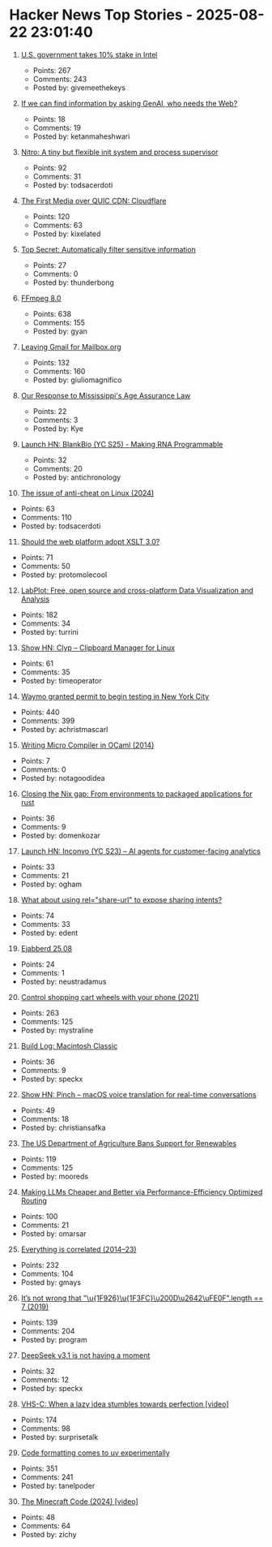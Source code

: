 # Hacker News Top Stories - 2025-08-22 23:01:40

1. [U.S. government takes 10% stake in Intel](https://www.cnbc.com/2025/08/22/intel-goverment-equity-stake.html)
   - Points: 267
   - Comments: 243
   - Posted by: givemeethekeys

2. [If we can find information by asking GenAI, who needs the Web?](https://cacm.acm.org/opinion/will-ai-destroy-the-world-wide-web/)
   - Points: 18
   - Comments: 19
   - Posted by: ketanmaheshwari

3. [Nitro: A tiny but flexible init system and process supervisor](https://git.vuxu.org/nitro/about/)
   - Points: 92
   - Comments: 31
   - Posted by: todsacerdoti

4. [The First Media over QUIC CDN: Cloudflare](https://moq.dev/blog/first-cdn/)
   - Points: 120
   - Comments: 63
   - Posted by: kixelated

5. [Top Secret: Automatically filter sensitive information](https://thoughtbot.com/blog/top-secret)
   - Points: 27
   - Comments: 0
   - Posted by: thunderbong

6. [FFmpeg 8.0](https://ffmpeg.org/index.html#pr8.0)
   - Points: 638
   - Comments: 155
   - Posted by: gyan

7. [Leaving Gmail for Mailbox.org](https://giuliomagnifico.blog/post/2025-08-18-leaving-gmail/)
   - Points: 132
   - Comments: 160
   - Posted by: giuliomagnifico

8. [Our Response to Mississippi's Age Assurance Law](https://bsky.social/about/blog/08-22-2025-mississippi-hb1126)
   - Points: 22
   - Comments: 3
   - Posted by: Kye

9. [Launch HN: BlankBio (YC S25) - Making RNA Programmable](undefined)
   - Points: 32
   - Comments: 20
   - Posted by: antichronology

10. [The issue of anti-cheat on Linux (2024)](https://tulach.cc/the-issue-of-anti-cheat-on-linux/)
   - Points: 63
   - Comments: 110
   - Posted by: todsacerdoti

11. [Should the web platform adopt XSLT 3.0?](https://github.com/whatwg/html/issues/11578)
   - Points: 71
   - Comments: 50
   - Posted by: protomolecool

12. [LabPlot: Free, open source and cross-platform Data Visualization and Analysis](https://labplot.org/)
   - Points: 182
   - Comments: 34
   - Posted by: turrini

13. [Show HN: Clyp – Clipboard Manager for Linux](https://github.com/murat-cileli/clyp)
   - Points: 61
   - Comments: 35
   - Posted by: timeoperator

14. [Waymo granted permit to begin testing in New York City](https://www.cnbc.com/2025/08/22/waymo-permit-new-york-city-nyc-rides.html)
   - Points: 440
   - Comments: 399
   - Posted by: achristmascarl

15. [Writing Micro Compiler in OCaml (2014)](http://troydm.github.io/blog/2014/03/29/writing-micro-compiler-in-ocaml/)
   - Points: 7
   - Comments: 0
   - Posted by: notagoodidea

16. [Closing the Nix gap: From environments to packaged applications for rust](https://devenv.sh/blog/2025/08/22/closing-the-nix-gap-from-environments-to-packaged-applications-for-rust/)
   - Points: 36
   - Comments: 9
   - Posted by: domenkozar

17. [Launch HN: Inconvo (YC S23) – AI agents for customer-facing analytics](undefined)
   - Points: 33
   - Comments: 21
   - Posted by: ogham

18. [What about using rel="share-url" to expose sharing intents?](https://shkspr.mobi/blog/2025/08/what-about-using-relshare-url-to-expose-sharing-intents/)
   - Points: 74
   - Comments: 33
   - Posted by: edent

19. [Ejabberd 25.08](https://www.process-one.net/blog/ejabberd-25-08/)
   - Points: 24
   - Comments: 1
   - Posted by: neustradamus

20. [Control shopping cart wheels with your phone (2021)](https://www.begaydocrime.com/)
   - Points: 263
   - Comments: 125
   - Posted by: mystraline

21. [Build Log: Macintosh Classic](https://www.jeffgeerling.com/blog/2025/build-log-macintosh-classic)
   - Points: 36
   - Comments: 9
   - Posted by: speckx

22. [Show HN: Pinch – macOS voice translation for real-time conversations](https://www.startpinch.com/)
   - Points: 49
   - Comments: 18
   - Posted by: christiansafka

23. [The US Department of Agriculture Bans Support for Renewables](https://insideclimatenews.org/news/19082025/usda-bans-farm-renewables-support/)
   - Points: 119
   - Comments: 125
   - Posted by: mooreds

24. [Making LLMs Cheaper and Better via Performance-Efficiency Optimized Routing](https://arxiv.org/abs/2508.12631)
   - Points: 100
   - Comments: 21
   - Posted by: omarsar

25. [Everything is correlated (2014–23)](https://gwern.net/everything)
   - Points: 232
   - Comments: 104
   - Posted by: gmays

26. [It’s not wrong that "\u{1F926}\u{1F3FC}\u200D\u2642\uFE0F".length == 7 (2019)](https://hsivonen.fi/string-length/)
   - Points: 139
   - Comments: 204
   - Posted by: program

27. [DeepSeek v3.1 is not having a moment](https://thezvi.wordpress.com/2025/08/22/deepseek-v3-1-is-not-having-a-moment/)
   - Points: 32
   - Comments: 12
   - Posted by: speckx

28. [VHS-C: When a lazy idea stumbles towards perfection [video]](https://www.youtube.com/watch?v=HFYWHeBhYbM)
   - Points: 174
   - Comments: 98
   - Posted by: surprisetalk

29. [Code formatting comes to uv experimentally](https://pydevtools.com/blog/uv-format-code-formatting-comes-to-uv-experimentally/)
   - Points: 351
   - Comments: 241
   - Posted by: tanelpoder

30. [The Minecraft Code (2024) [video]](https://www.youtube.com/watch?v=nz2LeXwJOyI)
   - Points: 48
   - Comments: 64
   - Posted by: zichy

